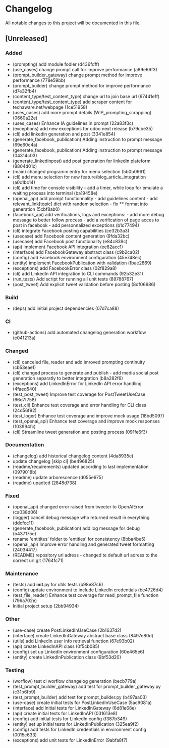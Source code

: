 # Changelog

All notable changes to this project will be documented in this file.


## [Unreleased]


### Added

- (prompting) add module fodler (d436fdff)
- (use_cases) change prompt call for improve performance (a89e66f3)
- (prompt_builder_gateway) change prompt method for improve performance (778e59bb)
- (prompt_builder) change prompt method for improve performance (d7e32fb4)
- (content_type/test_content_type) change url to join base url (67441e1f)
- (content_type/test_content_type) add scraper content for techaware.net/webpage (1ce51958)
- (uses_cases) add more prompt details (WIP_prompting_scrapping) (0660a22e)
- (uses_cases) Enhance IA guidelines in prompt (22a83f3c)
- (exceptions) add new exceptions for odoo next release (b79cbe35)
- (cli) add linkedin generation and post (3341e854)
- (generate_facebook_publication) Adding instruction to prompt message (69e60c4a)
- (generate_facebook_publication) Adding instruction to prompt message (04314c03)
- (generate_linkedinpost) add post generation for linkedin plateform (8804d01c)
- (main) changed programm entry for menu selection (5b0b0961)
- (cli) add menu selection for new feature/blog_article_integration (a0c1bc14)
- (cli) add time for console visibility - add a timer, while loop for emulate a waiting process into terminal (ba19458e)
- (openai_api) add prompt functionnality - add guidelines content - add relevant_link[topic] dict with random selection - fix ** format into generation (5cbf8ab0)
- (facebook_api) add verifications, logs and exceptions: - add more debug message to better follow process - add a verification of page acces to post in facebook - add personnalized exceptions (b1c77494)
- (cli) integrate Facebook posting capabilities (ce32b3a3)
- (usecase) add Facebook content generation (9fda32bc)
- (usecase) add Facebook post functionality (e84c839c)
- (api) implement Facebook API integration (ee82acc1)
- (interface) add FacebookGateway abstract class (c9b2ca02)
- (config) add Facebook environment configuration (45e748ec)
- (entity) implement FacebookPublication with validation (fbae2869)
- (exceptions) add FacebookError class (02f829a8)
- (cli) add LinkedIn API integration to CLI commands (92b32e31)
- (run_tests) Add script for running all unit tests (89788767)
- (post_tweet) Add explicit tweet validation before posting (8df06986)

### Build

- (deps) add initial project dependencies (07d7ca88)

### CI

- (github-actions) add automated changelog generation workflow (e041213a)

### Changed

- (cli) canceled file_reader and add imroved prompting continuity (cb53eae1)
- (cli) changed process to generate and publish - add media social post generation separatly to better integration (b8a282f6)
- (exceptions) add LinkedInError for LinkedIn API error handling (4faed540)
- (test_post_tweet) Improve test coverage for PostTweetUseCase (66d7f758)
- (test_cli) Enhance test coverage and error handling for CLI class (24d56f92)
- (test_loger) Enhance test coverage and improve mock usage (18bd5097)
- (test_openai_api) Enhance test coverage and improve mock responses (103994fc)
- (cli) Streamline tweet generation and posting process (091fe6f3)

### Documentation

- (changelog) add historical changelog content (4da8935e)
- update changelog [skip ci] (be496825)
- (readme/requirements) updated according to last implementation (0979018b)
- (readme) update arborescence (d055e975)
- (readme) upadted (2848d738)

### Fixed

- (openai_api) changed error raised from tweeter to OpenAIError (ca038d06)
- (logger) cancel debug message who returned result in everything (ddcfcc11)
- (generate_facebook_publication) add log message for debug (b437175e)
- rename 'entitites' folder to 'entities' for consistency (8bba4be5)
- (openai_api) Improve error handling and generated tweet formatting (24034417)
- (README) repository url adress - changed te default url adress to the correct url.git (1764fc71)

### Maintenance

- (tests) add __init__.py for utils tests (b98e87c6)
- (config) update environment to include LinkedIn credentials (be4726d4)
- (test_file_reader) Enhance test coverage for read_prompt_file function (796a702e)
- Initial project setup (2bb94934)

### Other

- (use-case) create PostLinkedInUseCase (2b1637d2)
- (interface) create LinkedInGateway abstract base class (8497e80d)
- (utils) add LinkedIn user info retrieval function (67e93b02)
- (api) create LinkedInAPI class (0f5cb085)
- (config) set up LinkedIn environment configuration (60e465e6)
- (entity) create LinkedInPublication class (9bf53d20)

### Testing

- (worflow) test ci worflow changelog generation (becb779a)
- (test_prompt_builder_gateway) add test for prompt_builder_gateway.py (c31b6fb9)
- (test_prompt_builder) add test for prompt_builder.py (b497aa03)
- (use-case) create initial tests for PostLinkedInUseCase (5ac9081a)
- (interface) add initial tests for LinkedInGateway (6d81e68e)
- (api) create initial tests for LinkedInAPI (031613e8)
- (config) add initial tests for LinkedIn config (f387b349)
- (entity) set up initial tests for LinkedInPublication (325ea9f2)
- (config) add tests for LinkedIn credentials in environment config (0015c633)
- (exceptions) add unit tests for LinkedInError (9abfa8f7)